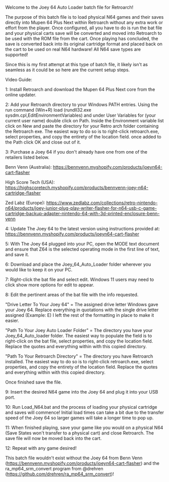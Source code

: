 Welcome to the Joey 64 Auto Loader batch file for Retroarch!

The purpose of this batch file is to load physical N64 games and their saves directly into Mupen 64 Plus Next within Retroarch without any extra work or effort from the player. Once configured, all you have to do is run the bat file and your physical carts save will be converted and moved into Retroarch to be used with the ROM file from the cart. Once playing has concluded, the save is converted back into its original cartridge format and placed back on the cart to be used on real N64 hardware! All N64 save types are supported!

Since this is my first attempt at this type of batch file, it likely isn't as seamless as it could be so here are the current setup steps.

Video Guide:

1: Install Retroarch and download the Mupen 64 Plus Next core from the online updater.

2: Add your Retroarch directory to your Windows PATH entries. Using the run command (Win+R) load (rundll32.exe sysdm.cpl,EditEnvironmentVariables) and under User Variables for (your current user name) double click on Path. Inside the Environment variable list click on New and paste the directory for your Retro arch folder containing the Retroarch exe. The easiest way to do so is to right-click retroarch.exe, select properties, and copy the entirety of the location field. once added to the Path click OK and close out of it.

3: Purchase a Joey 64 if you don't already have one from one of the retailers listed below.

Benn Venn (Australia): https://bennvenn.myshopify.com/products/joeyn64-cart-flasher

High Score Tech (USA): https://highscoretech.myshopify.com/products/bennvenn-joey-n64-cartridge-flasher

Zed Labz (Europe): https://www.zedlabz.com/collections/retro-nintendo-n64/products/joey-junior-plug-play-writer-flasher-for-n64-usb-c-game-cartridge-backup-adapter-nintendo-64-with-3d-printed-enclosure-benn-venn

4: Update The Joey 64 to the latest version using instructions provided at: https://bennvenn.myshopify.com/products/joeyn64-cart-flasher

5: With The Joey 64 plugged into your PC, open the MODE text document and ensure that Z64 is the selected operating mode in the first line of text, and save it.

6: Download and place the Joey_64_Auto_Loader folder wherever you would like to keep it on your PC.

7: Right-click the bat file and select edit. Windows 11 users may need to click show more options for edit to appear.

8: Edit the pertinent areas of the bat file with the info requested.

"Drive Letter To Your Joey 64" = The assigned drive letter Windows gave your Joey 64. Replace everything in quotations with the single drive letter assigned (Example: E) I left the rest of the formatting in place to make it easier.

"Path To Your Joey Auto Loader Folder" = The directory you have your Joey_64_Auto_loader folder. The easiest way to populate the field is to right-click on the bat file, select properties, and copy the location field. Replace the quotes and everything within with this copied directory.

"Path To Your Retroarch Directory" = The directory you have Retroarch installed. The easiest way to do so is to right-click retroarch.exe, select properties, and copy the entirety of the location field. Replace the quotes and everything within with this copied directory.

Once finished save the file.

9: Insert the desired N64 game into the Joey 64 and plug it into your USB port. 

10: Run Load_N64.bat and the process of loading your physical cartridge and saves will commence!
Initial load times can take a bit due to the transfer speed of the Joey 64 so larger games will take a longer time to pop up.

11: When finished playing, save your game like you would on a physical N64 (Save States won't transfer to a physical cart) and close Retroarch. The save file will now be moved back into the cart.

12: Repeat with any game desired!

This batch file wouldn't exist without the Joey 64 from Benn Venn (https://bennvenn.myshopify.com/products/joeyn64-cart-flasher) and the ra_mp64_srm_convert program from @drehren (https://github.com/drehren/ra_mp64_srm_convert)!
